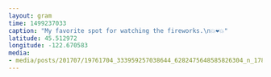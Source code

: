 ```yaml
---
layout: gram
time: 1499237033
caption: "My favorite spot for watching the fireworks.\n💥❤️💥"
latitude: 45.512972
longitude: -122.670583
media:
- media/posts/201707/19761704_333959257038644_6282475648585826304_n_17875504399129140.jpg
---
```

